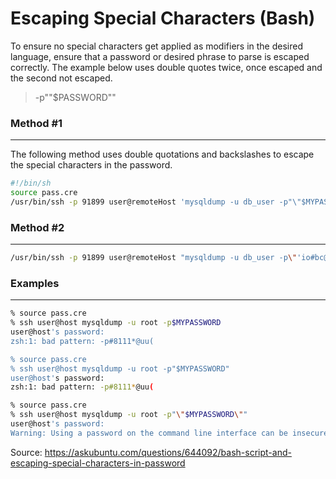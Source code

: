 # Escaping Special Characters (Bash)
To ensure no special characters get applied as modifiers in the desired language, ensure that a password or desired phrase to parse is escaped correctly.
The example below uses double quotes twice, once escaped and the second not escaped.
> -p"\"$PASSWORD\""

### Method #1
---
The following method uses double quotations and backslashes to escape the special characters in the password.
```bash
#!/bin/sh
source pass.cre
/usr/bin/ssh -p 91899 user@remoteHost 'mysqldump -u db_user -p"\"$MYPASSWORD\"" my_database |  gzip -c >  my_database.sql.gz'
```

### Method #2
---
```bash
/usr/bin/ssh -p 91899 user@remoteHost "mysqldump -u db_user -p\"'io#bc@14@9$#jf7AZlk99'\" my_database | gzip -c > my_database.sql.gz"
```

### Examples
---
```bash
% source pass.cre
% ssh user@host mysqldump -u root -p$MYPASSWORD    
user@host's password: 
zsh:1: bad pattern: -p#8111*@uu(

% source pass.cre
% ssh user@host mysqldump -u root -p"$MYPASSWORD"   
user@host's password: 
zsh:1: bad pattern: -p#8111*@uu(

% source pass.cre
% ssh user@host mysqldump -u root -p"\"$MYPASSWORD\""
user@host's password: 
Warning: Using a password on the command line interface can be insecure.
```

Source: https://askubuntu.com/questions/644092/bash-script-and-escaping-special-characters-in-password
